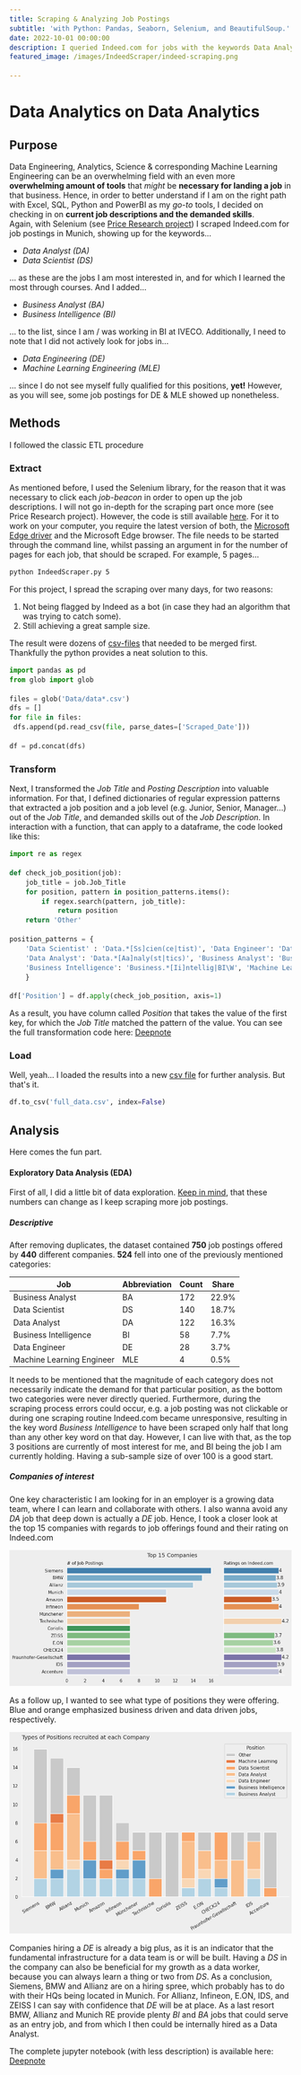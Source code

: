 ```yaml
---
title: Scraping & Analyzing Job Postings
subtitle: 'with Python: Pandas, Seaborn, Selenium, and BeautifulSoup.'
date: 2022-10-01 00:00:00
description: I queried Indeed.com for jobs with the keywords Data Analyst & Scientist, and Business Analyst & Intelligence to get a sense of the most demanded skills for these positions, and identifying employees with growing data teams.
featured_image: /images/IndeedScraper/indeed-scraping.png

---
```


# Data Analytics on Data Analytics

## Purpose

Data Engineering, Analytics, Science & corresponding Machine Learning Engineering can be an overwhelming field with an even more **overwhelming amount of tools** that *might* be **necessary for landing a job** in that business. Hence, in order to better understand if I am on the right path with Excel, SQL, Python and PowerBI as my *go-to* tools, I decided on checking in on **current job descriptions and the demanded skills**.  
Again, with Selenium (see [Price Research project](/project/price-research)) I scraped Indeed.com for job postings in Munich, showing up for the keywords...

- *Data Analyst (DA)*
- *Data Scientist (DS)*

... as these are the jobs I am most interested in, and for which I learned the most through courses. And I added...

- *Business Analyst (BA)*
- *Business Intelligence (BI)*

... to the list, since I am / was working in BI at IVECO. Additionally, I need to note that I did not actively look for jobs in...

- *Data Engineering (DE)*
- *Machine Learning Engineering (MLE)*

... since I do not see myself fully qualified for this positions, **yet!** However, as you will see, some job postings for DE & MLE showed up nonetheless.

## Methods

I followed the classic ETL procedure

### Extract

As mentioned before, I used the Selenium library, for the reason that it was necessary to click each *job-beacon* in order to open up the job descriptions.
I will not go in-depth for the scraping part once more (see Price Research project). However, the code is still available [here](https://github.com/JosefMoosholzer/JosefMoosholzer.github.io/blob/main/downloads/IndeedScraper.py).
For it to work on your computer, you require the latest version of both, the [Microsoft Edge driver](%22https://developer.microsoft.com/en-us/microsoft-edge/tools/webdriver/%22) and the Microsoft Edge browser. The file needs to be started through the command line, whilst passing an argument in for the number of pages for each job, that should be scraped. For example, 5 pages...

```bash
python IndeedScraper.py 5
```

For this project, I spread the scraping over many days, for two reasons:

1. Not being flagged by Indeed as a bot (in case they had an algorithm that was trying to catch some).
2. Still achieving a great sample size.

The result were dozens of [csv-files](https://github.com/JosefMoosholzer/JosefMoosholzer.github.io/raw/main/downloads/data.zip) that needed to be merged first. Thankfully the python provides a neat solution to this.

```python
import pandas as pd
from glob import glob

files = glob('Data/data*.csv')
dfs = []
for file in files:
 dfs.append(pd.read_csv(file, parse_dates=['Scraped_Date']))

df = pd.concat(dfs)
```

### Transform

Next, I transformed the *Job Title* and *Posting Description* into valuable information. For that, I defined dictionaries of regular expression patterns that extracted a job position and a job level (e.g. Junior, Senior, Manager...) out of the *Job Title*, and demanded skills out of the *Job Description*. In interaction with a function, that can apply to a dataframe, the code looked like this:

```python
import re as regex

def check_job_position(job):
    job_title = job.Job_Title
    for position, pattern in position_patterns.items():
        if regex.search(pattern, job_title):
            return position
    return 'Other'

position_patterns = {
    'Data Scientist' : 'Data.*[Ss]cien(ce|tist)', 'Data Engineer': 'Data.*[Ee]ngineer',\
    'Data Analyst': 'Data.*[Aa]naly(st|tics)', 'Business Analyst': 'Business.*[Aa]naly(st|tics)',\
    'Business Intelligence': 'Business.*[Ii]ntellig|BI\W', 'Machine Learning': '[Mm]achine.?[Ll]earning'
    }

df['Position'] = df.apply(check_job_position, axis=1)
```

As a result, you have column called *Position* that takes the value of the first key, for which the *Job Title* matched the pattern of the value.
You can see the full transformation code here: [Deepnote](https://deepnote.com/@my-projects-jm/Data-Analytics-on-Data-Analytics-58d3d682-32e5-4d21-bb24-f77f638c0a70)

### Load

Well, yeah... I loaded the results into a new [csv file](/downloads/full_data.csv) for further analysis. But that's it.

```python
df.to_csv('full_data.csv', index=False)
```

## Analysis

Here comes the fun part.

#### Exploratory Data Analysis (EDA)

First of all, I did a little bit of data exploration. <u>Keep in mind</u>, that these numbers can change as I keep scraping more job postings.

##### Descriptive

After removing duplicates, the dataset contained **750** job postings offered by **440** different companies. **524** fell into one of the previously mentioned categories:

| Job                       | Abbreviation | Count | Share |
| ------------------------- | ------------ | ----- | ----- |
| Business Analyst          | BA           | 172   | 22.9% |
| Data Scientist            | DS           | 140   | 18.7% |
| Data Analyst              | DA           | 122   | 16.3% |
| Business Intelligence     | BI           | 58    | 7.7%  |
| Data Engineer             | DE           | 28    | 3.7%  |
| Machine Learning Engineer | MLE          | 4     | 0.5%  |

It needs to be mentioned that the magnitude of each category does not necessarily indicate the demand for that particular position, as the bottom two categories were never directly queried. Furthermore, during the scraping process errors could occur, e.g. a job posting was not clickable or during one scraping routine Indeed.com became unresponsive, resulting in the key word *Business Intelligence* to have been scraped only half that long than any other key word on that day.
However, I can live with that, as the top 3 positions are currently of most interest for me, and BI being the job I am currently holding. Having a sub-sample size of over 100 is a good start.

##### Companies of interest

One key characteristic I am looking for in an employer is a growing data team, where I can learn and collaborate with others. I also wanna avoid any *DA* job that deep down is actually a *DE* job. Hence, I took a closer look at the top 15 companies with regards to job offerings found and their rating on Indeed.com

![Top 15 Companies, # of Job Postings & Ratings on Indeed.com](/images/IndeedScraper/Top15Companies.png)

As a follow up, I wanted to see what type of positions they were offering. Blue and orange emphasized business driven and data driven jobs, respectively.

![Type of Positions recruited at each Company](/images/IndeedScraper/PositionsPerCompany.png)

Companies hiring a *DE* is already a big plus, as it is an indicator that the fundamental infrastructure for a data team is or will be built. Having a *DS* in the company can also be beneficial for my growth as a data worker, because you can always learn a thing or two from *DS*.
As a conclusion, Siemens, BMW and Allianz are on a hiring spree, which probably has to do with their HQs being located in Munich. For Allianz, Infineon, E.ON, IDS, and ZEISS I can say with confidence that *DE* will be at place.
As a last resort BMW, Allianz and Munich RE provide plenty *BI* and *BA* jobs that could serve as an entry job, and from which I then could be internally hired as a Data Analyst.

The complete jupyter notebook (with less description) is available here: [Deepnote](https://deepnote.com/@my-projects-jm/Data-Analytics-on-Data-Analytics-58d3d682-32e5-4d21-bb24-f77f638c0a70)